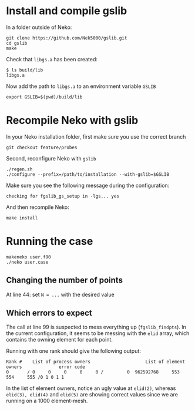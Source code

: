 # Install and compile gslib

In a folder outside of Neko:

``` shell
git clone https://github.com/Nek5000/gslib.git
cd gslib
make
```

Check that `libgs.a` has been created:

``` shell
$ ls build/lib
libgs.a 
```

Now add the path to `libgs.a` to an environment variable `GSLIB`

``` shell
export GSLIB=$(pwd)/build/lib
```

# Recompile Neko with gslib

In your Neko installation folder, first make sure you use the correct branch

``` shell
git checkout feature/probes
```

Second, reconfigure Neko with `gslib`

``` shell
./regen.sh
./configure --prefix=/path/to/installation --with-gslib=$GSLIB
```

Make sure you see the following message during the configuration:

``` shell
checking for fgslib_gs_setup in -lgs... yes
```

And then recompile Neko:

``` shell
make install
```

# Running the case

``` shell
makeneko user.f90
./neko user.case
```

## Changing the number of points

At line 44: set `N = ...` with the desired value

## Which errors to expect

The call at line 99 is suspected to mess everything up (`fgslib_findpts`). In the current configuration, it seems to be messing with the `elid` array, which contains the owning element for each point.

Running with one rank should give the following output:

```
Rank #    List of process owners                     List of element owners              error code
0       / 0     0     0     0     0 /         0  962592768     553     554     555 /0 1 0 1 1 
```
In the list of element owners, notice an ugly value at `elid(2)`, whereas `elid(3), elid(4)` and `elid(5)` are showing
correct values since we are running on a 1000 element-mesh.


